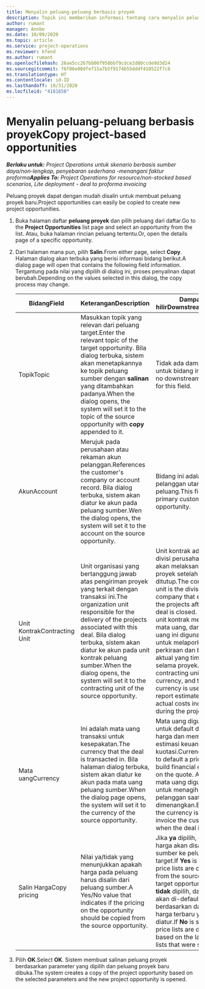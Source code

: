 ```yaml
---
title: Menyalin peluang-peluang berbasis proyek
description: Topik ini memberikan informasi tentang cara menyalin peluang berbasis proyek di Project Operations.
author: rumant
manager: Annbe
ms.date: 10/09/2020
ms.topic: article
ms.service: project-operations
ms.reviewer: kfend
ms.author: rumant
ms.openlocfilehash: 26ae5cc267bb06f958bbf9cdce2d80ccde9d3d24
ms.sourcegitcommit: f6f86e80dfef15a7b5f9174b55dddf410522f7c8
ms.translationtype: HT
ms.contentlocale: id-ID
ms.lasthandoff: 10/31/2020
ms.locfileid: "4181658"
---
```

# <a name="copy-project-based-opportunities"></a><span data-ttu-id="970a0-103">Menyalin peluang-peluang berbasis proyek</span><span class="sxs-lookup"><span data-stu-id="970a0-103">Copy project-based opportunities</span></span>

<span data-ttu-id="970a0-104">_**Berlaku untuk:** Project Operations untuk skenario berbasis sumber daya/non-lengkap, penyebaran sederhana -menangani faktur proforma_</span><span class="sxs-lookup"><span data-stu-id="970a0-104">_**Applies To:** Project Operations for resource/non-stocked based scenarios, Lite deployment - deal to proforma invoicing_</span></span>


<span data-ttu-id="970a0-105">Peluang proyek dapat dengan mudah disalin untuk membuat peluang proyek baru.</span><span class="sxs-lookup"><span data-stu-id="970a0-105">Project opportunities can easily be copied to create new project opportunities.</span></span> 

1. <span data-ttu-id="970a0-106">Buka halaman daftar **peluang proyek** dan pilih peluang dari daftar.</span><span class="sxs-lookup"><span data-stu-id="970a0-106">Go to the **Project Opportunities** list page and select an opportunity from the list.</span></span> <span data-ttu-id="970a0-107">Atau, buka halaman rincian peluang tertentu.</span><span class="sxs-lookup"><span data-stu-id="970a0-107">Or, open the details page of a specific opportunity.</span></span> 
2. <span data-ttu-id="970a0-108">Dari halaman mana pun, pilih **Salin**.</span><span class="sxs-lookup"><span data-stu-id="970a0-108">From either page, select **Copy**.</span></span> <span data-ttu-id="970a0-109">Halaman dialog akan terbuka yang berisi informasi bidang berikut.</span><span class="sxs-lookup"><span data-stu-id="970a0-109">A dialog page will open that contains the following field information.</span></span> <span data-ttu-id="970a0-110">Tergantung pada nilai yang dipilih di dialog ini, proses penyalinan dapat berubah.</span><span class="sxs-lookup"><span data-stu-id="970a0-110">Depending on the values selected in this dialog, the copy process may change.</span></span>

    | <span data-ttu-id="970a0-111">**Bidang**</span><span class="sxs-lookup"><span data-stu-id="970a0-111">**Field**</span></span> | <span data-ttu-id="970a0-112">**Keterangan**</span><span class="sxs-lookup"><span data-stu-id="970a0-112">**Description**</span></span> | <span data-ttu-id="970a0-113">**Dampak hilir**</span><span class="sxs-lookup"><span data-stu-id="970a0-113">**Downstream impact**</span></span> |
    | --- | --- | --- |
    | <span data-ttu-id="970a0-114">Topik</span><span class="sxs-lookup"><span data-stu-id="970a0-114">Topic</span></span> | <span data-ttu-id="970a0-115">Masukkan topik yang relevan dari peluang target.</span><span class="sxs-lookup"><span data-stu-id="970a0-115">Enter the relevant topic of the target opportunity.</span></span> <span data-ttu-id="970a0-116">Bila dialog terbuka, sistem akan menetapkannya ke topik peluang sumber dengan **salinan** yang ditambahkan padanya.</span><span class="sxs-lookup"><span data-stu-id="970a0-116">When the dialog opens, the system will set it to the topic of the source opportunity with **copy** appended to it.</span></span> | <span data-ttu-id="970a0-117">Tidak ada dampak hilir untuk bidang ini.</span><span class="sxs-lookup"><span data-stu-id="970a0-117">There's no downstream impact for this field.</span></span> |
    | <span data-ttu-id="970a0-118">Akun</span><span class="sxs-lookup"><span data-stu-id="970a0-118">Account</span></span> | <span data-ttu-id="970a0-119">Merujuk pada perusahaan atau rekaman akun pelanggan.</span><span class="sxs-lookup"><span data-stu-id="970a0-119">References the customer's company or account record.</span></span> <span data-ttu-id="970a0-120">Bila dialog terbuka, sistem akan diatur ke akun pada peluang sumber.</span><span class="sxs-lookup"><span data-stu-id="970a0-120">Wen the dialog opens, the system will set it to the account on the source opportunity.</span></span> | <span data-ttu-id="970a0-121">Bidang ini adalah pelanggan utama pada peluang.</span><span class="sxs-lookup"><span data-stu-id="970a0-121">This field is the primary customer on the opportunity.</span></span> |
    | <span data-ttu-id="970a0-122">Unit Kontrak</span><span class="sxs-lookup"><span data-stu-id="970a0-122">Contracting Unit</span></span> | <span data-ttu-id="970a0-123">Unit organisasi yang bertanggung jawab atas pengiriman proyek yang terkait dengan transaksi ini.</span><span class="sxs-lookup"><span data-stu-id="970a0-123">The organization unit responsible for the delivery of the projects associated with this deal.</span></span> <span data-ttu-id="970a0-124">Bila dialog terbuka, sistem akan diatur ke akun pada unit kontrak peluang sumber.</span><span class="sxs-lookup"><span data-stu-id="970a0-124">When the dialog opens, the system will set it to the contracting unit of the source opportunity.</span></span> | <span data-ttu-id="970a0-125">Unit kontrak adalah divisi perusahaan yang akan melaksanakan proyek setelah transaksi ditutup.</span><span class="sxs-lookup"><span data-stu-id="970a0-125">The contracting unit is the division of the company that executes the projects after the deal is closed.</span></span> <span data-ttu-id="970a0-126">Setiap unit kontrak memiliki mata uang, dan mata uang ini digunakan untuk melaporkan perkiraan dan biaya aktual yang timbul selama proyek.</span><span class="sxs-lookup"><span data-stu-id="970a0-126">Every contracting unit has a currency, and this currency is used to report estimated and actual costs incurred during the project.</span></span> |
    | <span data-ttu-id="970a0-127">Mata uang</span><span class="sxs-lookup"><span data-stu-id="970a0-127">Currency</span></span> | <span data-ttu-id="970a0-128">Ini adalah mata uang transaksi untuk kesepakatan.</span><span class="sxs-lookup"><span data-stu-id="970a0-128">The currency that the deal is transacted in.</span></span> <span data-ttu-id="970a0-129">Bila halaman dialog terbuka, sistem akan diatur ke akun pada mata uang peluang sumber.</span><span class="sxs-lookup"><span data-stu-id="970a0-129">When the dialog page opens, the system will set it to the currency of the source opportunity.</span></span> | <span data-ttu-id="970a0-130">Mata uang digunakan untuk default daftar harga dan membangun estimasi keuangan pada kuotasi.</span><span class="sxs-lookup"><span data-stu-id="970a0-130">Currency is used to default a price list and build financial estimates on the quote.</span></span> <span data-ttu-id="970a0-131">Akhirnya, mata uang digunakan untuk menagih pelanggan saat transaksi dimenangkan.</span><span class="sxs-lookup"><span data-stu-id="970a0-131">Eventually, the currency is used to invoice the customer when the deal is won.</span></span> |
    | <span data-ttu-id="970a0-132">Salin Harga</span><span class="sxs-lookup"><span data-stu-id="970a0-132">Copy pricing</span></span> | <span data-ttu-id="970a0-133">Nilai ya/tidak yang menunjukkan apakah harga pada peluang harus disalin dari peluang sumber.</span><span class="sxs-lookup"><span data-stu-id="970a0-133">A Yes/No value that indicates if the pricing on the opportunity should be copied from the source opportunity.</span></span> | <span data-ttu-id="970a0-134">Jika **ya** dipilih, daftar harga akan disalin dari sumber ke peluang target.</span><span class="sxs-lookup"><span data-stu-id="970a0-134">If **Yes** is selected, price lists are copied from the source to the target opportunity.</span></span> <span data-ttu-id="970a0-135">Jika **tidak** dipilih, daftar harga akan di-default berdasarkan daftar harga terbaru yang diatur.</span><span class="sxs-lookup"><span data-stu-id="970a0-135">If **No** is selected, price lists are defaulted based on the latest price lists that were set up.</span></span> |

3. <span data-ttu-id="970a0-136">Pilih **OK**.</span><span class="sxs-lookup"><span data-stu-id="970a0-136">Select **OK**.</span></span> <span data-ttu-id="970a0-137">Sistem membuat salinan peluang proyek berdasarkan parameter yang dipilih dan peluang proyek baru dibuka.</span><span class="sxs-lookup"><span data-stu-id="970a0-137">The system creates a copy of the project opportunity based on the selected parameters and the new project opportunity is opened.</span></span>
